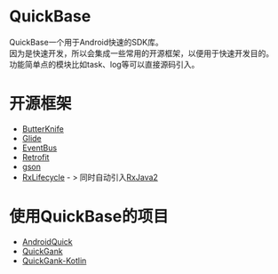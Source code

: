 # QuickBase
QuickBase一个用于Android快速的SDK库。  
因为是快速开发，所以会集成一些常用的开源框架，以便用于快速开发目的。  
功能简单点的模块比如task、log等可以直接源码引入。

# 开源框架
- [ButterKnife](https://github.com/JakeWharton/butterknife)
- [Glide](https://github.com/bumptech/glide)
- [EventBus](https://github.com/greenrobot/EventBus)
- [Retrofit](https://github.com/square/retrofit)
- [gson](https://github.com/google/gson)
- [RxLifecycle](https://github.com/trello/RxLifecycle) - > 同时自动引入[RxJava2](https://github.com/ReactiveX/RxJava)

# 使用QuickBase的项目
- [AndroidQuick](https://github.com/ddnosh/AndroidQuick)
- [QuickGank](https://github.com/ddnosh/QuickGank)
- [QuickGank-Kotlin](https://github.com/ddnosh/QuickGank-Kotlin)
